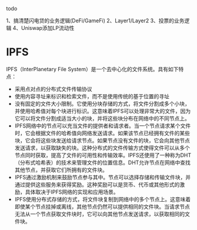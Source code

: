todo 


1、搞清楚闪电贷的业务逻辑(DeFi/GameFi)
2、Layer1/Layer2
3、投票的业务逻辑
4、Uniswap添加LP流动性

# IPFS
IPFS（InterPlanetary File System）是一个去中心化的文件系统。具有如下特点：
- 采用点对点的分布式文件传输协议
- 使用内容寻址来标识和检索文件，而不是使用传统的基于位置的寻址
- 没有固定的文件大小限制。它使用分块存储的方式，将文件分割成多个小块，并使用哈希值对每个块进行标识。这意味着IPFS可以处理非常大的文件，因为它可以将文件分割成适当大小的块，并将这些块分布在网络中的不同节点上。
- IPFS网络中的节点可以充当文件的提供者和请求者。当一个节点请求某个文件时，它会根据文件的哈希值向网络发送请求。如果该节点已经拥有文件的某些块，它会将这些块发送给请求节点。如果节点没有文件的块，它会向其他节点发送请求，以获取缺失的块。这种分布式的文件传输方式使得文件可以从多个节点同时获取，提高了文件的可用性和传输效率。IPFS还使用了一种称为DHT（分布式哈希表）的技术来管理文件的位置信息。DHT允许节点在网络中查找其他节点，并获取它们所拥有的文件块。
- IPFS通过激励机制来鼓励节点参与其中。节点可以选择存储和传输文件块，并通过提供这些服务来获得奖励。这种奖励可以是货币、代币或其他形式的激励，具体取决于IPFS网络的实现和应用场景。
- IPFS使用分布式存储的方式，将文件块复制到网络中的多个节点上。这意味着即使某个节点挂掉或离线，其他节点仍然可以提供相同的文件块。当请求节点无法从一个节点获取文件块时，它可以向其他节点发送请求，以获取相同的文件块。